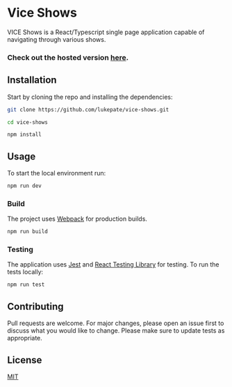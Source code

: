 # Vice Shows

VICE Shows is a React/Typescript single page application capable of navigating through various shows.

### Check out the hosted version [here](https://vice-shows.surge.sh/).

## Installation

Start by cloning the repo and installing the dependencies: 

```bash
git clone https://github.com/lukepate/vice-shows.git

cd vice-shows

npm install 
```



## Usage
To start the local environment run: 

```bash
npm run dev
```

### Build

The project uses [Webpack](https://webpack.js.org/) for production builds.  

```bash
npm run build
```


### Testing
The application uses [Jest](https://jestjs.io/docs/tutorial-react) and [React Testing Library](https://testing-library.com/docs/react-testing-library/intro/) for testing. To run the tests locally:

```bash
npm run test
```

## Contributing
Pull requests are welcome. For major changes, please open an issue first to discuss what you would like to change. Please make sure to update tests as appropriate.

## License
[MIT](https://choosealicense.com/licenses/mit/)


